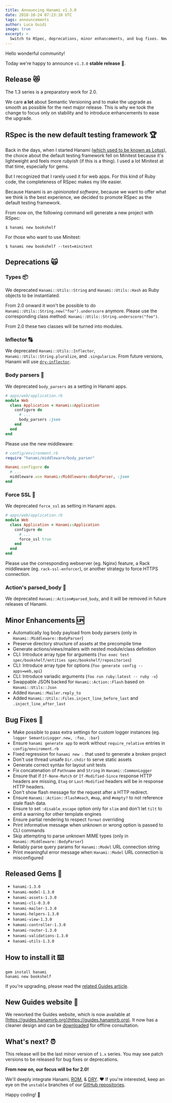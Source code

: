 ```yaml
---
title: Announcing Hanami v1.3.0
date: 2018-10-24 07:23:18 UTC
tags: announcements
author: Luca Guidi
image: true
excerpt: >
  Switch to RSpec, deprecations, minor enhancements, and bug fixes. New Guides website.
---
```


Hello wonderful community!

Today we're happy to announce `v1.3.0` **stable release** 🙌.

## Release 😻

The 1.3 series is a preparatory work for 2.0.

We care **a lot** about Semantic Versioning and to make the upgrade as smooth as possible for the next major release.
This is why we took the change to focus only on stability and to introduce enhancements to ease the upgrade.

## RSpec is the new default testing framework 🏆

Back in the days, when I started Hanami ([which used to be known as Lotus](/blog/2016/01/22/lotus-is-now-hanami.html)), the choice about the default testing framework fell on Minitest because it's lightweight and feels more _rubyish_ (if this is a thing). I used a lot Minitest at that time, especially for gems.

But I recognized that I rarely used it for web apps. For this kind of Ruby code, the completeness of RSpec makes my life easier.

Because Hanami is an _opinionated software_, because we want to offer what we think is the best experience, we decided to promote RSpec as the default testing framework.

From now on, the following command will generate a new project with RSpec:

```shell
$ hanami new bookshelf
```

For those who want to use Minitest:

```shell
$ hanami new bookshelf --test=minitest
```

## Deprecations 🙀

### Types 📦

We deprecated `Hanami::Utils::String` and `Hanami::Utils::Hash` as Ruby objects to be instantiated.

From 2.0 onward it won't be possible to do `Hanami::Utils::String.new("foo").underscore` anymore.
Please use the corresponding class method: `Hanami::Utils::String.underscore("foo")`.

From 2.0 these two classes will be turned into modules.

### Inflector 🔠

We deprecated `Hanami::Utils::Inflector`, `Hanami::Utils::String.pluralize`, and `.singularize`.
From future versions, Hanami will use [`dry-inflector`](http://dry-rb.org/gems/dry-inflector/).

### Body parsers 📃

We deprecated `body_parsers` as a setting in Hanami apps.

```ruby
# apps/web/application.rb
module Web
  class Application < Hanami::Application
    configure do
      # ...
      body_parsers :json
    end
  end
end
```

Please use the new middleware:

```ruby
# config/environment.rb
require "hanami/middleware/body_parser"

Hanami.configure do
  # ...
  middleware.use Hanami::Middleware::BodyParser, :json
end
```

### Force SSL 💪

We deprecated `force_ssl` as setting in Hanami apps.

```ruby
# apps/web/application.rb
module Web
  class Application < Hanami::Application
    configure do
      # ...
      force_ssl true
    end
  end
end
```

Please use the corresponding webserver (eg. Nginx) feature, a Rack middleware (eg. `rack-ssl-enforcer`), or another strategy to force HTTPS connection.

### Action's parsed_body 🚫

We deprecated `Hanami::Action#parsed_body`, and it will be removed in future releases of Hanami.

## Minor Enhancements 🆙

  * Automatically log body payload from body parsers (only in `Hanami::Middleware::BodyParser`)
  * Preserve directory structure of assets at the precompile time
  * Generate actions/views/mailers with nested module/class definition
  * CLI: Introduce array type for arguments (`foo exec test spec/bookshelf/entities spec/bookshelf/repositories`)
  * CLI: Introduce array type for options (`foo generate config --apps=web,api`)
  * CLI: Introduce variadic arguments (`foo run ruby:latest -- ruby -v`)
  * Swappable JSON backed for `Hanami::Action::Flash` based on `Hanami::Utils::Json`
  * Added `Hanami::Mailer.reply_to`
  * Added `Hanami::Utils::Files.inject_line_before_last` and `.inject_line_after_last`

## Bug Fixes 🐞

  * Make possible to pass extra settings for custom logger instances (eg. `logger SemanticLogger.new, :foo, :bar`)
  * Ensure `hanami generate app` to work without `require_relative` entries in `config/enviroment.rb`
  * Fixed regression for `hanami new .` that used to generate a broken project
  * Don't use thread unsafe `Dir.chdir` to serve static assets
  * Generate correct syntax for layout unit tests
  * Fix concatenation of `Pathname` and `String` in `Hanami::CommonLogger`
  * Ensure that if `If-None-Match` or `If-Modified-Since` response HTTP headers are missing, `Etag` or `Last-Modified` headers will be in response HTTP headers.
  * Don't show flash message for the request after a HTTP redirect.
  * Ensure `Hanami::Action::Flash#each`, `#map`, and `#empty?` to not reference stale flash data.
  * Ensure to set `:disable_escape` option only for `slim` and don't let `tilt` to emit a warning for other template engines
  * Ensure partial rendering to respect `format` overriding
  * Print informative message when unknown or wrong option is passed to CLI commands
  * Skip attempting to parse unknown MIME types (only in `Hanami::Middleware::BodyParser`)
  * Reliably parse query params for `Hanami::Model` URL connection string
  * Print meaningful error message when `Hanami::Model` URL connection is misconfigured

## Released Gems 💎

  * `hanami-1.3.0`
  * `hanami-model-1.3.0`
  * `hanami-assets-1.3.0`
  * `hanami-cli-0.3.0`
  * `hanami-mailer-1.3.0`
  * `hanami-helpers-1.3.0`
  * `hanami-view-1.3.0`
  * `hamami-controller-1.3.0`
  * `hanami-router-1.3.0`
  * `hanami-validations-1.3.0`
  * `hanami-utils-1.3.0`

## How to install it ⌨️

```shell
gem install hanami
hanami new bookshelf
```

If you're upgrading, please read the [related Guides article](https://guides.hanamirb.org/upgrade-notes/v130/).

## New Guides website 📖

We reworked the Guides website, which is now available at [https://guides.hanamirb.org](https://guides.hanamirb.org).
It now has a cleaner design and can be [downloaded](https://github.com/hanami/guides/releases) for offline consultation.

## What's next? ⏰

This release will be the last minor version of `1.x` series.
You may see patch versions to be released for bug fixes or deprecations.

**From now on, our focus will be for 2.0!**

We'll deeply integrate Hanami, [ROM](https://rom-rb.org/), & [DRY](https://dry-rb.org/). ❤️
If you're interested, keep an eye on the `unstable` branches of our [GitHub repositories](https://github.com/hanami).

Happy coding! 🌸
